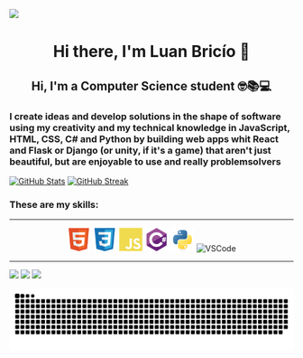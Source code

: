 ![](https://visitor-badge.glitch.me/badge?page_id=LuanBricio.LuanBricio)
<h1 align="center">Hi there, I'm Luan Bricío 👋</h1>

<h2 align="center"> Hi, I'm a Computer Science student 🤓📚💻 </h2>
<h3> I create ideas and develop solutions in the shape of software using my creativity and my technical knowledge in JavaScript, HTML, CSS, C# and Python by building web apps whit React and Flask or Django (or unity, if it's a game) that aren't just beautiful, but are enjoyable to use and really problemsolvers </h3>


[![GitHub Stats](https://github-readme-stats.vercel.app/api?username=LuanBricio&theme=dracula&count_private=true&show_icons=true&hide_title=true&hide_border=true)](https://github.com/LuanBricio)
[![GitHub Streak](http://github-readme-streak-stats.herokuapp.com?user=LuanBricio&theme=highcontrast&hide_border=true&date_format=j%2Fn%5B%2FY%5D)](https://github.com/LuanBricio)

<h3>These are my skills:</h3>

---
<p align="center">
<img alt="HTML" width="42" height="42" src="https://raw.githubusercontent.com/devicons/devicon/master/icons/html5/html5-original.svg"/>
<img alt="CSS" width="42" height="42" src="https://raw.githubusercontent.com/devicons/devicon/master/icons/css3/css3-original.svg"/>
<img alt="Js" width="42" height="42" src="https://raw.githubusercontent.com/devicons/devicon/master/icons/javascript/javascript-plain.svg"/>
<img alt="CSHARP" width="42" height="42" src="https://raw.githubusercontent.com/devicons/devicon/master/icons/csharp/csharp-original.svg"/>
<img alt="Python" width="42" height="42" src="https://raw.githubusercontent.com/devicons/devicon/master/icons/python/python-original.svg" />
<img alt="VSCode" width="42" height="42" src="https://cdn.jsdelivr.net/gh/devicons/devicon/icons/vscode/vscode-original.svg" /></p>

---

<div> 
  <a href="https://instagram.com/lbc_santos" target="_blank"><img src="https://img.shields.io/badge/-Instagram-%23E4405F?style=for-the-badge&logo=instagram&logoColor=white" target="_blank"></a>
  <a href = "mailto:luanbricio0@gmail.com"><img src="https://img.shields.io/badge/-Gmail-%23333?style=for-the-badge&logo=gmail&logoColor=white" target="_blank"></a>
  <a href="https://www.linkedin.com/in/luanbricio/" target="_blank"><img src="https://img.shields.io/badge/-LinkedIn-%230077B5?style=for-the-badge&logo=linkedin&logoColor=white" target="_blank"></a> 
  
  ![](https://github.com/Platane/snk/raw/output/github-contribution-grid-snake.svg)
  
</div>
